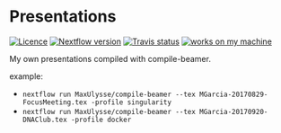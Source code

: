 # Presentations

[![Licence][licence-badge]][licence-link] [![Nextflow version][nextflow-badge]][nextflow-link] [![Travis status][travis-badge]][travis-link] [![works on my machine][works-badge]][works-link]

My own presentations compiled with compile-beamer.

example:
- `nextflow run MaxUlysse/compile-beamer --tex MGarcia-20170829-FocusMeeting.tex -profile singularity`
- `nextflow run MaxUlysse/compile-beamer --tex MGarcia-20170920-DNAClub.tex -profile docker`

[licence-badge]: https://img.shields.io/github/license/MaxUlysse/Presentations.svg
[licence-link]: https://github.com/MaxUlysse/Presentations/blob/master/LICENSE
[nextflow-badge]: https://img.shields.io/badge/nextflow-%E2%89%A50.25.6-brightgreen.svg
[nextflow-link]: https://www.nextflow.io/
[travis-badge]: https://api.travis-ci.org/MaxUlysse/Presentations.svg
[travis-link]: https://travis-ci.org/MaxUlysse/Presentations
[works-badge]: https://img.shields.io/badge/works-on_my_machine-brightgreen.svg
[works-link]: https://github.com/nikku/works-on-my-machine
